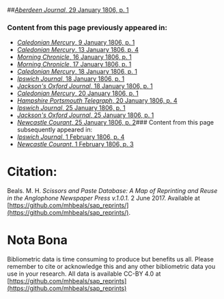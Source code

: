 ##[*Aberdeen Journal*, 29 January 1806, p. 1](https://mhbeals.github.io/sap_html/Aberdeen-Journal/Aberdeen-Journal-29-January-1806-p-1)

### Content from this page previously appeared in:
+ [*Caledonian Mercury*, 9 January 1806, p. 1](https://mhbeals.github.io/sap_html/Caledonian-Mercury/Caledonian-Mercury-9-January-1806-p-1)
+ [*Caledonian Mercury*, 13 January 1806, p. 4](https://mhbeals.github.io/sap_html/Caledonian-Mercury/Caledonian-Mercury-13-January-1806-p-4)
+ [*Morning Chronicle*, 16 January 1806, p. 1](https://mhbeals.github.io/sap_html/Morning-Chronicle/Morning-Chronicle-16-January-1806-p-1)
+ [*Morning Chronicle*, 17 January 1806, p. 1](https://mhbeals.github.io/sap_html/Morning-Chronicle/Morning-Chronicle-17-January-1806-p-1)
+ [*Caledonian Mercury*, 18 January 1806, p. 1](https://mhbeals.github.io/sap_html/Caledonian-Mercury/Caledonian-Mercury-18-January-1806-p-1)
+ [*Ipswich Journal*, 18 January 1806, p. 1](https://mhbeals.github.io/sap_html/Ipswich-Journal/Ipswich-Journal-18-January-1806-p-1)
+ [*Jackson's Oxford Journal*, 18 January 1806, p. 1](https://mhbeals.github.io/sap_html/Jackson's-Oxford-Journal/Jackson's-Oxford-Journal-18-January-1806-p-1)
+ [*Caledonian Mercury*, 20 January 1806, p. 1](https://mhbeals.github.io/sap_html/Caledonian-Mercury/Caledonian-Mercury-20-January-1806-p-1)
+ [*Hampshire Portsmouth Telegraph*, 20 January 1806, p. 4](https://mhbeals.github.io/sap_html/Hampshire-Portsmouth-Telegraph/Hampshire-Portsmouth-Telegraph-20-January-1806-p-4)
+ [*Ipswich Journal*, 25 January 1806, p. 1](https://mhbeals.github.io/sap_html/Ipswich-Journal/Ipswich-Journal-25-January-1806-p-1)
+ [*Jackson's Oxford Journal*, 25 January 1806, p. 1](https://mhbeals.github.io/sap_html/Jackson's-Oxford-Journal/Jackson's-Oxford-Journal-25-January-1806-p-1)
+ [*Newcastle Courant*, 25 January 1806, p. 2](https://mhbeals.github.io/sap_html/Newcastle-Courant/Newcastle-Courant-25-January-1806-p-2)### Content from this page subsequently appeared in:
+ [*Ipswich Journal*, 1 February 1806, p. 4](https://mhbeals.github.io/sap_html/Ipswich-Journal/Ipswich-Journal-1-February-1806-p-4)
+ [*Newcastle Courant*, 1 February 1806, p. 3](https://mhbeals.github.io/sap_html/Newcastle-Courant/Newcastle-Courant-1-February-1806-p-3)
                    
# Citation: 

Beals. M. H. *Scissors and Paste Database: A Map of Reprinting and Reuse in the Anglophone Newspaper Press v.1.0.1.* 2 June 2017. Available at [https://github.com/mhbeals/sap_reprints/](https://github.com/mhbeals/sap_reprints/). 
                    
# Nota Bona

Bibliometric data is time consuming to produce but benefits us all. Please remember to cite or acknowledge this and any other bibliometric data you use in your research. All data is available CC-BY 4.0 at [https://github.com/mhbeals/sap_reprints](https://github.com/mhbeals/sap_reprints)